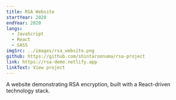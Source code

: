 ```yaml
---
title: RSA Website
startYear: 2020
endYear: 2020
langs:
  - JavaScript
  - React
  - SASS
imgSrc: ../images/rsa_website.png
github: https://github.com/shintaroonuma/rsa-project
link: https://rsa-demo.netlify.app
linkText: View project
---
```


A website demonstrating RSA encryption, built with a React-driven technology
stack.
